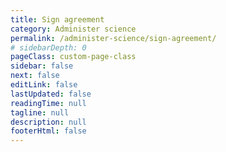 ```yaml
---
title: Sign agreement
category: Administer science
permalink: /administer-science/sign-agreement/
# sidebarDepth: 0
pageClass: custom-page-class
sidebar: false
next: false
editLink: false
lastUpdated: false
readingTime: null
tagline: null
description: null
footerHtml: false
---
```


<!-- Local testing with direct URL: http://localhost:8080/administer-science/sign-agreement/ -->

<AgreementForm />



<style scoped>

.theme-default-content {
  max-width: none !important;
  padding: 0 !important;
}

</style>
